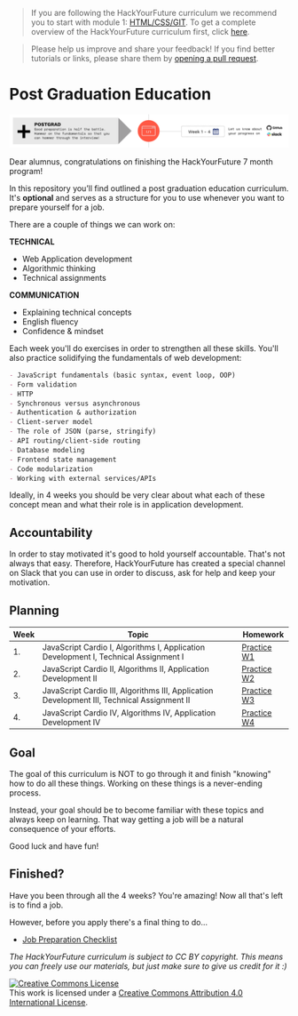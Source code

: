 > If you are following the HackYourFuture curriculum we recommend you to start with module 1: [HTML/CSS/GIT](https://github.com/HackYourFuture/HTML-CSS). To get a complete overview of the HackYourFuture curriculum first, click [here](https://github.com/HackYourFuture/curriculum).

> Please help us improve and share your feedback! If you find better tutorials
> or links, please share them by [opening a pull request](https://github.com/HackYourFuture/post-grad-ed/pulls).

# Post Graduation Education

![Postgrad](postgrad.png)

Dear alumnus, congratulations on finishing the HackYourFuture 7 month program!

In this repository you’ll find outlined a post graduation education curriculum. It's **optional** and serves as a structure for you to use whenever you want to prepare yourself for a job.

There are a couple of things we can work on:

**TECHNICAL**

- Web Application development
- Algorithmic thinking
- Technical assignments

**COMMUNICATION**

- Explaining technical concepts
- English fluency
- Confidence & mindset

Each week you'll do exercises in order to strengthen all these skills. You'll also practice solidifying the fundamentals of web development:

```md
- JavaScript fundamentals (basic syntax, event loop, OOP)
- Form validation
- HTTP
- Synchronous versus asynchronous
- Authentication & authorization
- Client-server model
- The role of JSON (parse, stringify)
- API routing/client-side routing
- Database modeling
- Frontend state management
- Code modularization
- Working with external services/APIs
```

Ideally, in 4 weeks you should be very clear about what each of these concept mean and what their role is in application development.

## Accountability

In order to stay motivated it's good to hold yourself accountable. That's not always that easy. Therefore, HackYourFuture has created a special channel on Slack that you can use in order to discuss, ask for help and keep your motivation.

## Planning

| Week | Topic                                                                                       | Homework                        |
| ---- | ------------------------------------------------------------------------------------------- | ------------------------------- |
| 1.   | JavaScript Cardio I, Algorithms I, Application Development I, Technical Assignment I        | [Practice W1](/Week1/README.md) |
| 2.   | JavaScript Cardio II, Algorithms II, Application Development II                             | [Practice W2](/Week2/README.md) |
| 3.   | JavaScript Cardio III, Algorithms III, Application Development III, Technical Assignment II | [Practice W3](/Week3/README.md) |
| 4.   | JavaScript Cardio IV, Algorithms IV, Application Development IV                             | [Practice W4](/Week4/README.md) |

## Goal

The goal of this curriculum is NOT to go through it and finish "knowing" how to do all these things. Working on these things is a never-ending process.

Instead, your goal should be to become familiar with these topics and always keep on learning. That way getting a job will be a natural consequence of your efforts.

Good luck and have fun!

## Finished?

Have you been through all the 4 weeks? You're amazing! Now all that's left is to find a job.

However, before you apply there's a final thing to do...

- [Job Preparation Checklist](checklist.md)

_The HackYourFuture curriculum is subject to CC BY copyright. This means you can freely use our materials, but just make sure to give us credit for it :)_

<a rel="license" href="http://creativecommons.org/licenses/by/4.0/"><img alt="Creative Commons License" style="border-width:0" src="https://i.creativecommons.org/l/by/4.0/88x31.png" /></a><br />This work is licensed under a <a rel="license" href="http://creativecommons.org/licenses/by/4.0/">Creative Commons Attribution 4.0 International License</a>.
